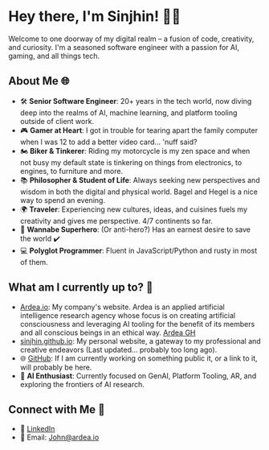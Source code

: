 # Hey there, I'm Sinjhin! 👋😈

Welcome to one doorway of my digital realm – a fusion of code, creativity, and curiosity. I'm a seasoned software engineer with a passion for AI, gaming, and all things tech.

## About Me 🌐

- 🛠️ **Senior Software Engineer**: 20+ years in the tech world, now diving deep into the realms of AI, machine learning, and platform tooling outside of client work.
- 🎮 **Gamer at Heart**: I got in trouble for tearing apart the family computer when I was 12 to add a better video card... 'nuff said?
- 🏍️ **Biker & Tinkerer**: Riding my motorcycle is my zen space and when not busy my default state is tinkering on things from electronics, to engines, to furniture and more.
- 📚 **Philosopher & Student of Life**: Always seeking new perspectives and wisdom in both the digital and physical world. Bagel and Hegel is a nice way to spend an evening.
- 🌍 **Traveler**: Experiencing new cultures, ideas, and cuisines fuels my creativity and gives me perspective. 4/7 continents so far.
- 🦸 **Wannabe Superhero**: (Or anti-hero?) Has an earnest desire to save the world ✔️
- 💻 **Polyglot Programmer**: Fluent in JavaScript/Python and rusty in most of them.

## What am I currently up to? 🦎

- [Ardea.io](https://ardea.io): My company's website. Ardea is an applied artificial intelligence research agency whose focus is on creating artificial consciousness and leveraging AI tooling for the benefit of its members and all conscious beings in an ethical way. [Ardea GH](https://github.com/ArdeaLLC)
- [sinjhin.github.io](https://sinjhin.github.io): My personal website, a gateway to my professional and creative endeavors (Last updated... probably too long ago).
- 🌐 [GitHub](https://github.com/Sinjhin/projects): If I am currently working on something public it, or a link to it, will probably be here.
- 🤖 **AI Enthusiast**: Currently focused on GenAI, Platform Tooling, AR, and exploring the frontiers of AI research.

## Connect with Me 🌟

- 💼 [LinkedIn](https://www.linkedin.com/in/johnathangardner/)
- 📧 Email: John@ardea.io
